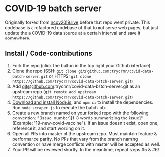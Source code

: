 # COVID-19 batch server
Originally forked from [ncov2019.live](https://ncov2019.live/) before that repo went private. This codebase is a refactored codebase of that to not serve web pages, but just update the a COVID-19 data source at a certain interval and save it somewhere. 

## Install / Code-contributions
1. Fork the repo (click the button in the top right your Github interface)
2. Clone the repo (SSH: `git clone git@github.com:trycrmr/covid-data-batch-server.git` or HTTPS: `git clone https://github.com/trycrmr/covid-data-batch-server.git`)
3. Add git@github.com:trycrmr/covid-data-batch-server.git as an upstream repo (`git remote add upstream https://github.com/trycrmr/covid-data-batch-server.git`)
4. [Download and install Node.js](https://nodejs.org/en/download/), and `npm ci` to install the dependencies. Run `node scraper.js` to execute the batch job.
5. Create a new branch named on your forked repo with the following convention: "[issue-number][1-3 words summarizing the issue]" (Example: "19-new-covid-vaccine"). If an issue doesn't exist, open one, reference it, and start working on it. 
6. Open all PRs into master of the upstream repo. Must maintain feature & performance parity. No PRs that vary from the branch naming convention or have merge conflicts with master will be accepted as well.
7. Your PR will be reviewed shortly. In the meantime, repeat steps #5 & #6! 

